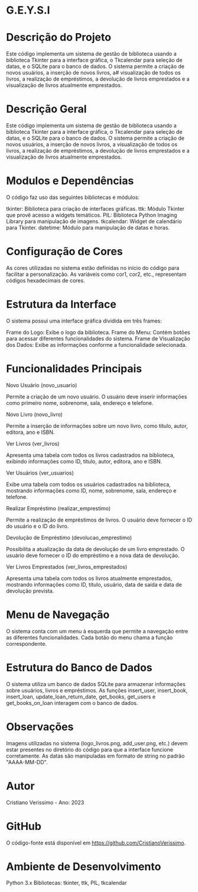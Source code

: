 # G.E.Y.S.I

# Descrição do Projeto
Este código implementa um sistema de gestão de biblioteca usando a biblioteca Tkinter para a interface gráfica, o Tkcalendar para seleção de datas, e o SQLite para o banco de dados. O sistema permite a criação de novos usuários, a inserção de novos livros, a#  visualização de todos os livros, a realização de empréstimos, a devolução de livros emprestados e a visualização de livros atualmente emprestados.

# Descrição Geral
Este código implementa um sistema de gestão de biblioteca usando a biblioteca Tkinter para a interface gráfica, o Tkcalendar para seleção de datas, e o SQLite para o banco de dados. O sistema permite a criação de novos usuários, a inserção de novos livros, a visualização de todos os livros, a realização de empréstimos, a devolução de livros emprestados e a visualização de livros atualmente emprestados.

# Modulos e Dependências
O código faz uso das seguintes bibliotecas e módulos:

tkinter: Biblioteca para criação de interfaces gráficas.
ttk: Módulo Tkinter que provê acesso a widgets temáticos.
PIL: Biblioteca Python Imaging Library para manipulação de imagens.
tkcalendar: Widget de calendário para Tkinter.
datetime: Módulo para manipulação de datas e horas.

# Configuração de Cores
As cores utilizadas no sistema estão definidas no início do código para facilitar a personalização. As variáveis como cor1, cor2, etc., representam códigos hexadecimais de cores.

# Estrutura da Interface
O sistema possui uma interface gráfica dividida em três frames:

Frame do Logo: Exibe o logo da biblioteca.
Frame do Menu: Contém botões para acessar diferentes funcionalidades do sistema.
Frame de Visualização dos Dados: Exibe as informações conforme a funcionalidade selecionada.

# Funcionalidades Principais
Novo Usuário (novo_usuario)

Permite a criação de um novo usuário. O usuário deve inserir informações como primeiro nome, sobrenome, sala, endereço e telefone.


Novo Livro (novo_livro)

Permite a inserção de informações sobre um novo livro, como título, autor, editora, ano e ISBN.


Ver Livros (ver_livros)

Apresenta uma tabela com todos os livros cadastrados na biblioteca, exibindo informações como ID, título, autor, editora, ano e ISBN.


Ver Usuários (ver_usuarios)

Exibe uma tabela com todos os usuários cadastrados na biblioteca, mostrando informações como ID, nome, sobrenome, sala, endereço e telefone.


Realizar Empréstimo (realizar_emprestimo)

Permite a realização de empréstimos de livros. O usuário deve fornecer o ID do usuário e o ID do livro.


Devolução de Empréstimo (devolucao_emprestimo)

Possibilita a atualização da data de devolução de um livro emprestado. O usuário deve fornecer o ID do empréstimo e a nova data de devolução.


Ver Livros Emprestados (ver_livros_emprestados)

Apresenta uma tabela com todos os livros atualmente emprestados, mostrando informações como ID, título, usuário, data de saída e data de devolução prevista.


# Menu de Navegação
O sistema conta com um menu à esquerda que permite a navegação entre as diferentes funcionalidades. Cada botão do menu chama a função correspondente.

# Estrutura do Banco de Dados
O sistema utiliza um banco de dados SQLite para armazenar informações sobre usuários, livros e empréstimos. As funções insert_user, insert_book, insert_loan, update_loan_return_date, get_books, get_users e get_books_on_loan interagem com o banco de dados.

# Observações
Imagens utilizadas no sistema (logo_livros.png, add_user.png, etc.) devem estar presentes no diretório do código para que a interface funcione corretamente.
As datas são manipuladas em formato de string no padrão "AAAA-MM-DD".

# Autor
Cristiano Verissimo - Ano: 2023

# GitHub
O código-fonte está disponível em https://github.com/CristianoVerissimo.

# Ambiente de Desenvolvimento
Python 3.x
Bibliotecas: tkinter, ttk, PIL, tkcalendar
